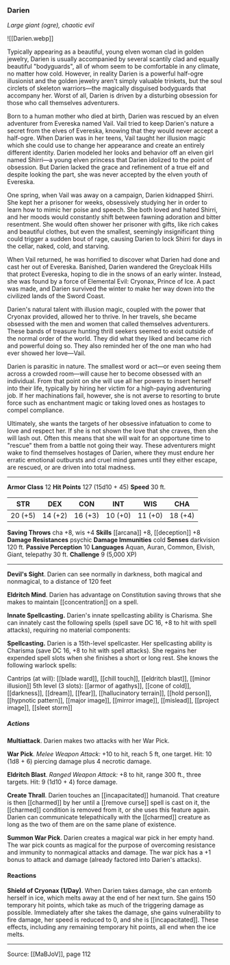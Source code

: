 ### Darien
_Large giant (ogre), chaotic evil_

![[Darien.webp]]

Typically appearing as a beautiful, young elven woman clad in golden jewelry, Darien is usually accompanied by several scantily clad and equally beautiful "bodyguards", all of whom seem to be comfortable in any climate, no matter how cold. However, in reality Darien is a powerful half-ogre illusionist and the golden jewelry aren't simply valuable trinkets, but the soul circlets of skeleton warriors—the magically disguised bodyguards that accompany her. Worst of all, Darien is driven by a disturbing obsession for those who call themselves adventurers.

Born to a human mother who died at birth, Darien was rescued by an elven adventurer from Evereska named Vail. Vail tried to keep Darien's nature a secret from the elves of Evereska, knowing that they would never accept a half-ogre. When Darien was in her teens, Vail taught her illusion magic which she could use to change her appearance and create an entirely different identity. Darien modeled her looks and behavior off an elven girl named Shirri—a young elven princess that Darien idolized to the point of obsession. But Darien lacked the grace and refinement of a true elf and despite looking the part, she was never accepted by the elven youth of Evereska.

One spring, when Vail was away on a campaign, Darien kidnapped Shirri. She kept her a prisoner for weeks, obsessively studying her in order to learn how to mimic her poise and speech. She both loved and hated Shirri, and her moods would constantly shift between fawning adoration and bitter resentment. She would often shower her prisoner with gifts, like rich cakes and beautiful clothes, but even the smallest, seemingly insignificant thing could trigger a sudden bout of rage, causing Darien to lock Shirri for days in the cellar, naked, cold, and starving.

When Vail returned, he was horrified to discover what Darien had done and cast her out of Evereska. Banished, Darien wandered the Greycloak Hills that protect Evereska, hoping to die in the snows of an early winter. Instead, she was found by a force of Elemental Evil: Cryonax, Prince of Ice. A pact was made, and Darien survived the winter to make her way down into the civilized lands of the Sword Coast.

Darien's natural talent with illusion magic, coupled with the power that Cryonax provided, allowed her to thrive. In her travels, she became obsessed with the men and women that called themselves adventurers. These bands of treasure hunting thrill seekers seemed to exist outside of the normal order of the world. They did what they liked and became rich and powerful doing so. They also reminded her of the one man who had ever showed her love—Vail.

Darien is parasitic in nature. The smallest word or act—or even seeing them across a crowded room—will cause her to become obsessed with an individual. From that point on she will use all her powers to insert herself into their life, typically by hiring her victim for a high-paying adventuring job. If her machinations fail, however, she is not averse to resorting to brute force such as enchantment magic or taking loved ones as hostages to compel compliance.

Ultimately, she wants the targets of her obsessive infatuation to come to love and respect her. If she is not shown the love that she craves, then she will lash out. Often this means that she will wait for an opportune time to "rescue" them from a battle not going their way. These adventurers might wake to find themselves hostages of Darien, where they must endure her erratic emotional outbursts and cruel mind games until they either escape, are rescued, or are driven into total madness.



---

**Armor Class** 12
**Hit Points** 127 (15d10 + 45)
**Speed** 30 ft.

| STR     | DEX     | CON     | INT     | WIS     | CHA     |
|---------|---------|---------|---------|---------|---------|
| 20 (+5) | 14 (+2) | 16 (+3) | 10 (+0) | 11 (+0) | 18 (+4) |

**Saving Throws** cha +8, wis +4
**Skills** [[arcana]] +8, [[deception]] +8
**Damage Resistances** psychic
**Damage Immunities** cold
**Senses** darkvision 120 ft.
**Passive Perception** 10
**Languages** Aquan, Auran, Common, Elvish, Giant, telepathy 30 ft.
**Challenge** 9 (5,000 XP)

---

**Devil's Sight**. Darien can see normally in darkness, both magical and nonmagical, to a distance of 120 feet

**Eldritch Mind**. Darien has advantage on Constitution saving throws that she makes to maintain [[concentration]] on a spell.

**Innate Spellcasting.** Darien's innate spellcasting ability is Charisma. She can innately cast the following spells (spell save DC 16, +8 to hit with spell attacks), requiring no material components:

**Spellcasting.** Darien is a 15th-level spellcaster. Her spellcasting ability is Charisma (save DC 16, +8 to hit with spell attacks). She regains her expended spell slots when she finishes a short or long rest. She knows the following warlock spells:

Cantrips (at will): [[blade ward]], [[chill touch]], [[eldritch blast]], [[minor illusion]]
5th level (3 slots): [[armor of agathys]], [[cone of cold]], [[darkness]], [[dream]], [[fear]], [[hallucinatory terrain]], [[hold person]], [[hypnotic pattern]], [[major image]], [[mirror image]], [[mislead]], [[project image]], [[sleet storm]]

##### Actions
**Multiattack**. Darien makes two attacks with her War Pick.

**War Pick**. _Melee Weapon Attack:_ +10 to hit, reach 5 ft, one target. Hit: 10 (1d8 + 6) piercing damage plus 4 necrotic damage.

**Eldritch Blast**. _Ranged Weapon Attack:_ +8 to hit, range 300 ft., three targets. Hit: 9 (1d10 + 4) force damage.

**Create Thrall**. Darien touches an [[incapacitated]] humanoid. That creature is then [[charmed]] by her until a [[remove curse]] spell is cast on it, the [[charmed]] condition is removed from it, or she uses this feature again. Darien can communicate telepathically with the [[charmed]] creature as long as the two of them are on the same plane of existence.

**Summon War Pick**. Darien creates a magical war pick in her empty hand. The war pick counts as magical for the purpose of overcoming resistance and immunity to nonmagical attacks and damage. The war pick has a +1 bonus to attack and damage (already factored into Darien's attacks).

#### Reactions
**Shield of Cryonax (1/Day)**. When Darien takes damage, she can entomb herself in ice, which melts away at the end of her next turn. She gains 150 temporary hit points, which take as much of the triggering damage as possible. Immediately after she takes the damage, she gains vulnerability to fire damage, her speed is reduced to 0, and she is [[incapacitated]]. These effects, including any remaining temporary hit points, all end when the ice melts.


---

Source: [[MaBJoV]], page 112